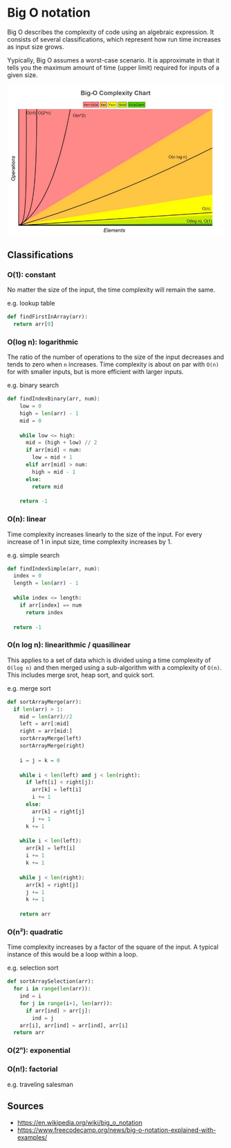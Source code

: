 Big O notation
==============

Big O describes the complexity of code using an algebraic expression. It consists of several classifications, which represent how run time increases as input size grows.

Yypically, Big O assumes a worst-case scenario. It is approximate in that it tells you the maximum amount of time (upper limit) required for inputs of a given size.

<img src="https://github.com/friendofdog/se-docs/raw/master/img/big-o.jpg" width=500>

Classifications
---------------

### O(1): constant

No matter the size of the input, the time complexity will remain the same.

e.g. lookup table

```python
def findFirstInArray(arr):
  return arr[0]
```

### O(log n): logarithmic

The ratio of the number of operations to the size of the input decreases and tends to zero when `n` increases. Time complexity is about on par with `O(n)` for with smaller inputs, but is more efficient with larger inputs.

e.g. binary search

```python
def findIndexBinary(arr, num):
    low = 0
    high = len(arr) - 1
    mid = 0
 
    while low <= high:
      mid = (high + low) // 2
      if arr[mid] < num:
        low = mid + 1
      elif arr[mid] > num:
        high = mid - 1
      else:
        return mid

    return -1
```

### O(n): linear

Time complexity increases linearly to the size of the input. For every increase of 1 in input size, time complexity increases by 1.

e.g. simple search

```python
def findIndexSimple(arr, num):
  index = 0
  length = len(arr) - 1

  while index <= length:
    if arr[index] == num
      return index
  
  return -1
```

### O(n log n): linearithmic / quasilinear

This applies to a set of data which is divided using a time complexity of `O(log n)` and then merged using a sub-algorithm with a complexity of `O(n)`. This includes merge srot, heap sort, and quick sort.

e.g. merge sort

```python
def sortArrayMerge(arr):
  if len(arr) > 1:
    mid = len(arr)//2
    left = arr[:mid]
    right = arr[mid:]
    sortArrayMerge(left)
    sortArrayMerge(right)

    i = j = k = 0

    while i < len(left) and j < len(right):
      if left[i] < right[j]:
        arr[k] = left[i]
        i += 1
      else:
        arr[k] = right[j]
        j += 1
      k += 1

    while i < len(left):
      arr[k] = left[i]
      i += 1
      k += 1

    while j < len(right):
      arr[k] = right[j]
      j += 1
      k += 1
    
    return arr
```

### O(n²): quadratic

Time complexity increases by a factor of the square of the input. A typical instance of this would be a loop within a loop.

e.g. selection sort

```python
def sortArraySelection(arr):
  for i in range(len(arr)):
    ind = i
    for j in range(i+1, len(arr)):
      if arr[ind] > arr[j]:
        ind = j
    arr[i], arr[ind] = arr[ind], arr[i]
  return arr
```

### O(2ⁿ): exponential

### O(n!): factorial

e.g. traveling salesman


Sources
-------

- https://en.wikipedia.org/wiki/big_o_notation
- https://www.freecodecamp.org/news/big-o-notation-explained-with-examples/